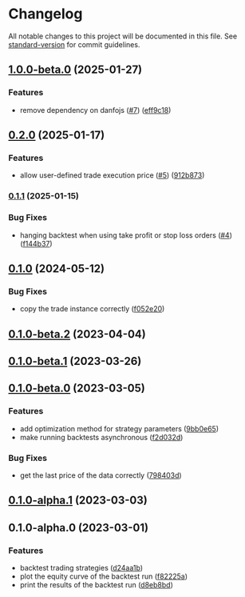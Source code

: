 # Changelog

All notable changes to this project will be documented in this file. See [standard-version](https://github.com/conventional-changelog/standard-version) for commit guidelines.

## [1.0.0-beta.0](https://github.com/fugle-dev/fugle-backtest-node/compare/v0.2.0...v1.0.0-beta.0) (2025-01-27)


### Features

* remove dependency on danfojs ([#7](https://github.com/fugle-dev/fugle-backtest-node/issues/7)) ([eff9c18](https://github.com/fugle-dev/fugle-backtest-node/commit/eff9c18cb6bd27f1973545dca34e8d668a464eec))

## [0.2.0](https://github.com/fugle-dev/fugle-backtest-node/compare/v0.1.1...v0.2.0) (2025-01-17)


### Features

* allow user-defined trade execution price ([#5](https://github.com/fugle-dev/fugle-backtest-node/issues/5)) ([912b873](https://github.com/fugle-dev/fugle-backtest-node/commit/912b873f5626d1403cbfe1549e54759a34e39cd6))

### [0.1.1](https://github.com/fugle-dev/fugle-backtest-node/compare/v0.1.0...v0.1.1) (2025-01-15)


### Bug Fixes

* hanging backtest when using take profit or stop loss orders ([#4](https://github.com/fugle-dev/fugle-backtest-node/issues/4)) ([f144b37](https://github.com/fugle-dev/fugle-backtest-node/commit/f144b3787d218defcccd616b089a70bc4f7ed6e0))

## [0.1.0](https://github.com/fugle-dev/fugle-backtest-node/compare/v0.1.0-beta.2...v0.1.0) (2024-05-12)


### Bug Fixes

* copy the trade instance correctly ([f052e20](https://github.com/fugle-dev/fugle-backtest-node/commit/f052e203a2edc16d4ade4e9b6a21538aa2839e98))

## [0.1.0-beta.2](https://github.com/fugle-dev/fugle-backtest-node/compare/v0.1.0-beta.1...v0.1.0-beta.2) (2023-04-04)

## [0.1.0-beta.1](https://github.com/fugle-dev/fugle-backtest-node/compare/v0.1.0-beta.0...v0.1.0-beta.1) (2023-03-26)

## [0.1.0-beta.0](https://github.com/fugle-dev/fugle-backtest-node/compare/v0.1.0-alpha.1...v0.1.0-beta.0) (2023-03-05)


### Features

* add optimization method for strategy parameters ([9bb0e65](https://github.com/fugle-dev/fugle-backtest-node/commit/9bb0e65d69e1ceed8d5335779a7d68ccf811fd1f))
* make running backtests asynchronous ([f2d032d](https://github.com/fugle-dev/fugle-backtest-node/commit/f2d032d513181f36aea5133cc83fe5b8edfa1b8b))


### Bug Fixes

* get the last price of the data correctly ([798403d](https://github.com/fugle-dev/fugle-backtest-node/commit/798403dc0fa01fc66b28c89a3cd893f10ad7f5a7))

## [0.1.0-alpha.1](https://github.com/fugle-dev/fugle-backtest-node/compare/v0.1.0-alpha.0...v0.1.0-alpha.1) (2023-03-03)

## 0.1.0-alpha.0 (2023-03-01)


### Features

* backtest trading strategies ([d24aa1b](https://github.com/fugle-dev/fugle-backtest-node/commit/d24aa1b18b28fb6bba0fc080dcc08456e27390e5))
* plot the equity curve of the backtest run ([f82225a](https://github.com/fugle-dev/fugle-backtest-node/commit/f82225a4fca9f1eb0b8e848b78d043fe0f112dae))
* print the results of the backtest run ([d8eb8bd](https://github.com/fugle-dev/fugle-backtest-node/commit/d8eb8bd3c5030c7ac34654ebd7e15cacdcd39957))
